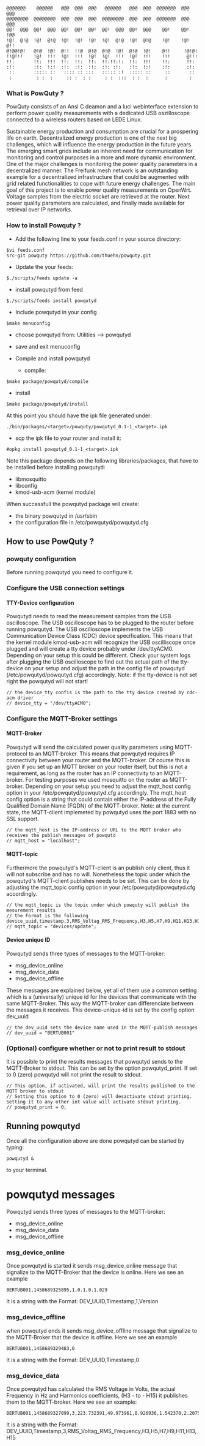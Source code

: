 ```
@@@@@@@    @@@@@@   @@@  @@@  @@@   @@@@@@   @@@  @@@  @@@@@@@  @@@ @@@  
@@@@@@@@  @@@@@@@@  @@@  @@@  @@@  @@@@@@@@  @@@  @@@  @@@@@@@  @@@ @@@  
@@!  @@@  @@!  @@@  @@!  @@!  @@!  @@!  @@@  @@!  @@@    @@!    @@! !@@  
!@!  @!@  !@!  @!@  !@!  !@!  !@!  !@!  @!@  !@!  @!@    !@!    !@! @!!  
@!@@!@!   @!@  !@!  @!!  !!@  @!@  @!@  !@!  @!@  !@!    @!!     !@!@!   
!!@!!!    !@!  !!!  !@!  !!!  !@!  !@!  !!!  !@!  !!!    !!!      @!!!   
!!:       !!:  !!!  !!:  !!:  !!:  !!:!!:!:  !!:  !!!    !!:      !!:    
:!:       :!:  !:!  :!:  :!:  :!:  :!: :!:   :!:  !:!    :!:      :!:    
 ::       ::::: ::   :::: :: :::   ::::: :!  ::::: ::     ::       ::    
 :         : :  :     :: :  : :     : :  :::  : :  :      :        :     
```

### What is PowQuty ?
PowQuty consists of an Ansi C deamon and a luci webinterface extension to perform power quality measurements with a dedicated USB oszilloscope connected to a wireless routers based on LEDE Linux.

Sustainable energy production and consumption are crucial for a prospering life on earth. Decentralized energy production is one of the next big challenges, which will influence the energy production in the future years. The emerging smart grids include an inherent need for communication for monitoring and control purposes in a more and more dynamic environment. One of the major challenges is monitoring the power quality parameters in a decentralized manner. The Freifunk mesh network is an outstanding example for a decentralized infrastructure that could be augmented with grid related functionalities to cope with future energy challenges. The main goal of this project is to enable power quality measurements on OpenWrt. Voltage samples from the electric socket are retrieved at the router. Next power quality parameters are calculated, and finally made available for retrieval over IP networks.

### How to install Powquty ?
* Add the following line to your feeds.conf in your source directory:
```
$vi feeds.conf
src-git powquty https://github.com/thuehn/powquty.git
```
* Update the your feeds:
```
$./scripts/feeds update -a
```
* install powqutyd from feed
```
$./scripts/feeds install powqutyd
```
* Include powqutyd in your config
```
$make menuconfig
```
  * choose powqutyd from: Utilities --> powqutyd
  * save and exit menuconfig

* Compile and install powqutyd
  * compile:
```
$make package/powqutyd/compile
```
  * install
```
$make package/powqutyd/install
```
At this point you should have the ipk file generated under:
```
./bin/packages/<target>/powquty/powqutyd_0.1-1_<target>.ipk
```
* scp the ipk file to your router and install it:
```
#opkg install powqutyd_0.1-1_<target>.ipk
```
Note this package depends on the following libraries/packages, that have to be installed before installing powqutyd:
* libmosquitto 
* libconfig
* kmod-usb-acm (kernel module)

When successfull the  powqutyd package will create:
* the binary powqutyd in /usr/sbin
* the configuration file in /etc/powqutyd/powqutyd.cfg


## How to use PowQuty ?

### powquty configuration
Before running powqutyd you need to configure it. 

### Configure the USB connection settings
#### TTY-Device configuration
Powqutyd needs to read the measurement samples from the USB oscilloscope. The USB oscilloscope has to be plugged to the router before running powqutyd.
The USB oscilloscope implements the USB Communication Device Class (CDC) device specification. This means that the kernel module kmod-usb-acm will recognize the USB oscilliscope once plugged and will create a tty device probably under /dev/ttyACM0. Depending on your setup this could be different. Check your system logs after plugging the USB oscilloscope to find out the actual path of the tty-device on your setup and adjust the path in the config file of powqutyd (/etc/powqutyd/powqutyd.cfg) accordingly.
Note: if the tty-device is not set right the powqutyd will not start!

```
// the device_tty confis is the path to the tty device created by cdc-acm driver
// device_tty = "/dev/ttyACM0";
```

### Configure the MQTT-Broker settings

#### MQTT-Broker
Powqutyd will send the calculated power quality parameters using MQTT-protocol to an MQTT-broker. This means that powqutyd requires IP connectivity between your router and the MQTT-broker.
Of course this is given if you set up an MQTT broker on your router itself, but this is not a requirement, as long as the router has an IP connectivity to an MQTT-broker. 
For testing purposes we used mosquitto on the router as MQTT-broker. Depending on your setup you need to adjust the mqtt_host config option in your /etc/powqutyd/powqutyd.cfg accordingly. 
The mqtt_host config option is a string that could contain either the IP-address of the Fully Qualified Domain Name (FQDN) of the MQTT-broker.
Note: at the current state, the MQTT-client implemeted by powqutyd uses the port 1883 with no SSL support. 

```
// the mqtt_host is the IP-address or URL to the MQTT broker who receives the publish messages of powqutd
// mqtt_host = "localhost";
```

#### MQTT-topic
Furthermore the powqutyd's MQTT-client is an publish only client, thus it will not subscribe and has no will. Nonetheless the topic under which the powqutyd's MQTT-client publishes needs to be set. This can be done by adjusting the mqtt_topic config option in your /etc/powqutyd/powqutyd.cfg accordingly.
```
// the mqtt_topic is the topic under which powquty will publish the mesurement results
// the Format is the following device_uuid,timestamp,3,RMS_Voltag_RMS_Frequency,H3,H5,H7,H9,H11,H13,H15
// mqtt_topic = "devices/update";
```

#### Device unique ID
Powqutyd sends three types of messages to the MQTT-broker: 
 * msg_device_online 
 * msg_device_data
 * msg_device_offline

These messages are explained below, yet all of them use a common setting which is a (universally) unique id for the devices that communicate with the same MQTT-Broker. This way the MQTT-broker can differenciate between the messages it receives. This device-unique-id is set by the config option dev_uuid
```
// the dev_uuid sets the device name used in the MQTT-publish messages
// dev_uuid = "BERTUB001"
```

### (Optional) configure whether or not to print result to stdout
It is possible to print the results messages that powqutyd sends to the MQTT-Broker to stdout. This can be set by the option powqutyd_print. If set to 0 (zero) powqutyd will not print the result to stdout.
```
// This option, if activated, will print the results published to the MQTT broker to stdout
// Setting this option to 0 (zero) will desactivate stdout printing. Setting it to any other int value will activate stdout printing.
// powqutyd_print = 0;
```

## Running powqutyd
Once all the configuration above are done powqutyd can be started by typing:
```
powqutyd &
```
to your terminal.

# powqutyd messages
Powqutyd sends three types of messages to the MQTT-broker: 
 * msg_device_online 
 * msg_device_data
 * msg_device_offline


### msg_device_online 
Once powqutyd is started it sends msg_device_online message that signalize to the MQTT-Broker that the device is online. Here we see an example
```
BERTUB001,1458689325895,1,0.1,0.1,029
```
It is a string with the Format: DEV_UUID,Timestamp,1,Version
### msg_device_offline 
when powqutyd ends it sends msg_device_offline message that signalize to the MQTT-Broker that the device is offline. Here we see an example
```
BERTUB001,1458689329483,0
```
It is a string with the Format: DEV_UUID,Timestamp,0
### msg_device_data
Once powqutyd has calculated the RMS Voltage in Volts, the actual Frequency in Hz and Harmonics coefficients, (H3 - to - H15) it publishes them to the MQTT-broker. Here we see an example:
```
BERTUB001,1458689327099,3,223.732391,49.973961,0.926936,1.542370,2.207536,1.318457,1.243623,0.722359,2.283980
```
It is a string with the Format: DEV_UUID,Timestamp,3,RMS_Voltag_RMS_Frequency,H3,H5,H7,H9,H11,H13,H15
